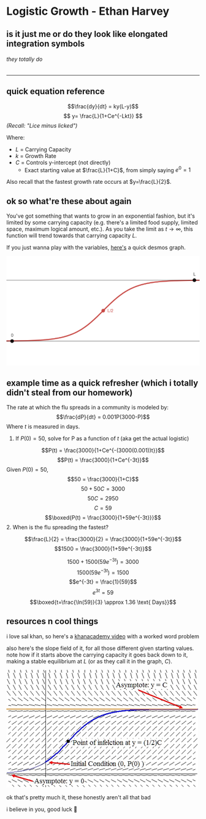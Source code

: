 # Logistic Growth - Ethan Harvey

## is it just me or do they look like elongated integration symbols
###### they totally do

---

## quick equation reference

$$\frac{dy}{dt} = ky(L-y)$$
$$ y= \frac{L}{1+Ce^{-Lkt}} $$
*(Recall: "Lice minus licked")*

Where:

- $L$ = Carrying Capacity
- $k$ = Growth Rate
- $C$ = Controls y-intercept (not directly)
    - Exact starting value at $\frac{L}{1+C}$, from simply saying $e^0 = 1$

Also recall that the fastest growth rate occurs at $y=\frac{L}{2}$.

## ok so what're these about again

You've got something that wants to grow in an exponential fashion, but it's limited by some carrying capacity (e.g. there's a limited food supply, limited space, maximum logical amount, etc.). As you take the limit as $t \rightarrow \infty$, this function will trend towards that carrying capacity $L$.

If you just wanna play with the variables, [here's](https://www.desmos.com/calculator/5ffwdnnds1) a quick desmos graph.

![](LogGrowth.png)

## example time as a quick refresher (which i totally didn't steal from our homework)

The rate at which the flu spreads in a community is modeled by:
$$\frac{dP}{dt} = 0.001P(3000-P)$$
Where $t$ is measured in days.

1. If $P(0) = 50$, solve for P as a function of $t$ (aka get the actual logistic)

$$P(t) = \frac{3000}{1+Ce^{-(3000(0.001))t}}$$
$$P(t) = \frac{3000}{1+Ce^{-3t}}$$
Given $P(0) = 50$,
$$50 = \frac{3000}{1+C}$$
$$50+50C = 3000$$
$$50C = 2950$$
$$C=59$$
$$\boxed{P(t) = \frac{3000}{1+59e^{-3t}}}$$
2. When is the flu spreading the fastest?

$$\frac{L}{2} = \frac{3000}{2} = \frac{3000}{1+59e^{-3t}}$$
$$1500 = \frac{3000}{1+59e^{-3t}}$$

$$1500+1500(59e^{-3t}) = 3000$$
$$1500(59e^{-3t}) = 1500$$
$$e^{-3t} = \frac{1}{59}$$
$$e^{3t} = 59$$
$$\boxed{t=\frac{\ln(59)}{3} \approx 1.36 \text{ Days}}$$

## resources n cool things

i love sal khan, so here's a [khanacademy video](https://www.khanacademy.org/math/old-ap-calculus-bc/bc-diff-equations/bc-logistic-models/v/analyzing-logistic-differential-equations) with a worked word problem

also here's the slope field of it, for all those different given starting values. note how if it starts above the carrying capacity it goes back down to it, making a stable equilibrium at $L$ (or as they call it in the graph, $C$).

![i just like how these look, they're all swoopy and cool](LogSlopeField.png)

ok that's pretty much it, these honestly aren't all that bad

i believe in you, good luck 🙏